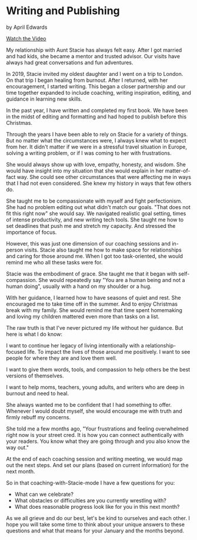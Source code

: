 # Writing and Publishing

by April Edwards


<a class="btn brown" href="https://drive.google.com/file/d/14WjCkXOquzBETalHIWn6Iv2Nu2kg9yeH/view" target="video">Watch the Video</a>

My relationship with Aunt Stacie has always felt easy. After I got married and had kids, she became a mentor and trusted
advisor. Our visits have always had great conversations and fun adventures.

In 2019, Stacie invited my oldest daughter and I went on a trip to London. On that trip I began healing from burnout.
After I returned, with her encouragement, I started writing. This began a closer partnership and our time together
expanded to include coaching, writing inspiration, editing, and guidance in learning new skills.

In the past year, I have written and completed my first book. We have been in the midst of editing and formatting and
had hoped to publish before this Christmas.

Through the years I have been able to rely on Stacie for a variety of things. But no matter what the circumstances were,
I always knew what to expect from her. It didn't matter if we were in a stressful travel situation in Europe, solving a
writing problem, or if I was coming to her with frustrations.

She would always show up with love, empathy, honesty, and wisdom. She would have insight into my situation that she
would explain in her matter-of-fact way. She could see other circumstances that were affecting me in ways that I had
not even considered. She knew my history in ways that few others do.

She taught me to be compassionate with myself and fight perfectionism. She had no problem editing out what didn't match
our goals. "That does not fit this right now" she would say. We navigated realistic goal setting, times of intense
productivity, and new writing tech tools. She taught me how to set deadlines that push me and stretch my capacity. And
stressed the importance of focus.

However, this was just one dimension of our coaching sessions and in-person visits. Stacie also taught me how to make
space for relationships and caring for those around me. When I got too task-oriented, she would remind me who all these
tasks were for.

Stacie was the embodiment of grace. She taught me that it began with self- compassion. She would repeatedly say "You are
a human being and not a human doing", usually with a hand on my shoulder or a hug.

With her guidance, I learned how to have seasons of quiet and rest. She encouraged me to take time off in the summer.
And to enjoy Christmas break with my family. She would remind me that time spent homemaking and loving my children
mattered even more than tasks on a list.

The raw truth is that I've never pictured my life without her guidance. But here is what I do know:

I want to continue her legacy of living intentionally with a relationship-focused life. To impact the lives of those
around me positively. I want to see people for where they are and love them well.

I want to give them words, tools, and compassion to help others be the best versions of themselves.

I want to help moms, teachers, young adults, and writers who are deep in burnout and need to heal.

She always wanted me to be confident that I had something to offer. Whenever I would doubt myself, she would encourage
me with truth and firmly rebuff my concerns.

She told me a few months ago, "Your frustrations and feeling overwhelmed right now is your street cred. It is how you
can connect authentically with your readers. You know what they are going through and you also know the way out."

At the end of each coaching session and writing meeting, we would map out the next steps. And set our plans (based on
current information) for the next month.

So in that coaching-with-Stacie-mode I have a few questions for you:

* What can we celebrate?
* What obstacles or difficulties are you currently wrestling with?
* What does reasonable progress look like for you in this next month?

As we all grieve and do our best, let's be kind to ourselves and each other. I hope you will take some time to think
about your unique answers to these questions and what that means for your January and the months beyond.